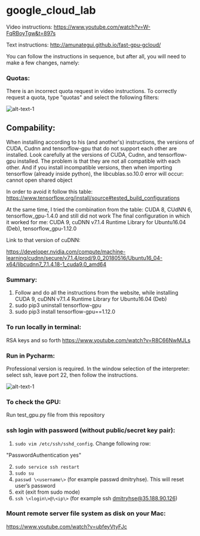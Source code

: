 # google_cloud_lab
Video instructions: https://www.youtube.com/watch?v=W-FqRBoyTgw&t=897s

Text instructions: http://amunategui.github.io/fast-gpu-gcloud/

You can follow the instructions in sequence, but after all, you will need to make a few changes, namely:

### Quotas:

There is an incorrect quota request in video instructions. To correctly request a quota, type "quotas" and select the following filters:

![alt-text-1](https://i.ibb.co/C8F82Mh/1.png "title-1")

## Compability:

When installing according to his (and another's) instructions, the versions of CUDA, Cudnn and tensorflow-gpu that do not support each other are installed. Look carefully at the versions of CUDA, Cudnn, and tensorflow-gpu installed. The problem is that they are not all compatible with each other. And if you install incompatible versions, then when importing tensorflow (already inside python), the libcublas.so.10.0 error will occur: cannot open shared object

In order to avoid it follow this table: https://www.tensorflow.org/install/source#tested_build_configurations

At the same time, I tried the combination from the table: CUDA 8, CUdNN 6, tensorflow_gpu-1.4.0 and still did not work
The final configuration in which it worked for me: CUDA 9, cuDNN v7.1.4 Runtime Library for Ubuntu16.04 (Deb), tensorflow_gpu-1.12.0

Link to that version of cuDNN:

https://developer.nvidia.com/compute/machine-learning/cudnn/secure/v7.1.4/prod/9.0_20180516/Ubuntu16_04-x64/libcudnn7_7.1.4.18-1_cuda9.0_amd64


### Summary: 
1) Follow and do all the instructions from the website, while installing CUDA 9, cuDNN v7.1.4 Runtime Library for Ubuntu16.04 (Deb)
2) sudo pip3 uninstall tensorflow-gpu
3) sudo pip3 install tensorflow-gpu==1.12.0


### To run locally in terminal: 
RSA keys and so forth
https://www.youtube.com/watch?v=R8C66NwMJLs

### Run in Pycharm:
Professional version is required. In the window selection of the interpreter: select ssh, leave port 22, then follow the instructions.

![alt-text-1](https://i.ibb.co/jyZFc6c/2.png "title-1")


### To check the GPU:
Run test_gpu.py file from this repository

### ssh login with password (without public/secret key pair):
1. ```sudo vim /etc/ssh/sshd_config```. Change following row: 

"PasswordAuthentication yes"

2. ```sudo service ssh restart```
3. ```sudo su```
4. ```passwd \<username\>``` (for example passwd dmitryhse). This will reset user’s password
5. exit (exit from sudo mode)
6. ```ssh \<login\>@\<ip\>``` (for example ssh dmitryhse@35.188.90.126)

### Mount remote server file system as disk on your Mac:

https://www.youtube.com/watch?v=ubfeyVtyFJc
